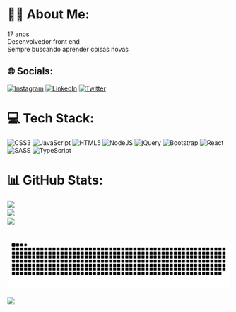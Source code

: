 # 🧑‍💻 About Me:
17 anos<br>Desenvolvedor front end<br>Sempre buscando aprender coisas novas


## 🌐 Socials:
[![Instagram](https://img.shields.io/badge/Instagram-%23E4405F.svg?logo=Instagram&logoColor=white)](https://instagram.com/imvictoremanoel) [![LinkedIn](https://img.shields.io/badge/LinkedIn-%230077B5.svg?logo=linkedin&logoColor=white)](https://linkedin.com/in/victor-emanoel-220856239) [![Twitter](https://img.shields.io/badge/Twitter-%231DA1F2.svg?logo=Twitter&logoColor=white)](https://twitter.com/imvictoremanoel) 

# 💻 Tech Stack:
![CSS3](https://img.shields.io/badge/css3-%231572B6.svg?style=for-the-badge&logo=css3&logoColor=white) ![JavaScript](https://img.shields.io/badge/javascript-%23323330.svg?style=for-the-badge&logo=javascript&logoColor=%23F7DF1E) ![HTML5](https://img.shields.io/badge/html5-%23E34F26.svg?style=for-the-badge&logo=html5&logoColor=white) ![NodeJS](https://img.shields.io/badge/node.js-6DA55F?style=for-the-badge&logo=node.js&logoColor=white) ![jQuery](https://img.shields.io/badge/jquery-%230769AD.svg?style=for-the-badge&logo=jquery&logoColor=white) ![Bootstrap](https://img.shields.io/badge/bootstrap-%23563D7C.svg?style=for-the-badge&logo=bootstrap&logoColor=white) ![React](https://img.shields.io/badge/react-%2320232a.svg?style=for-the-badge&logo=react&logoColor=%2361DAFB) ![SASS](https://img.shields.io/badge/SASS-hotpink.svg?style=for-the-badge&logo=SASS&logoColor=white) ![TypeScript](https://img.shields.io/badge/typescript-%23007ACC.svg?style=for-the-badge&logo=typescript&logoColor=white)
# 📊 GitHub Stats:
![](https://github-readme-stats.vercel.app/api?username=imvictoremanoel&theme=swift&hide_border=false&include_all_commits=true&count_private=true)<br/>
![](https://github-readme-streak-stats.herokuapp.com/?user=imvictoremanoel&theme=swift&hide_border=false)<br/>
![](https://github-readme-stats.vercel.app/api/top-langs/?username=imvictoremanoel&theme=swift&hide_border=false&include_all_commits=true&count_private=true&layout=compact)

![Snake animation](https://github.com/imvictoremanoel/imvictoremanoel/blob/output/github-contribution-grid-snake.svg)
---
[![](https://visitcount.itsvg.in/api?id=imvictoremanoel&icon=3&color=6)](https://visitcount.itsvg.in)
